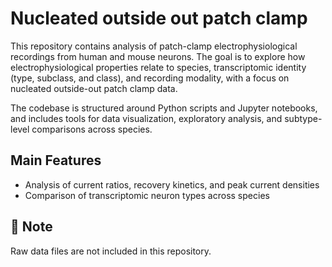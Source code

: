 # Nucleated outside out patch clamp 

This repository contains analysis of patch-clamp electrophysiological recordings from human and mouse neurons. The goal is to explore how electrophysiological properties relate to species, transcriptomic identity (type, subclass, and class), and recording modality, with a focus on nucleated outside-out patch clamp data.

The codebase is structured around Python scripts and Jupyter notebooks, and includes tools for data visualization, exploratory analysis, and subtype-level comparisons across species.

## Main Features
- Analysis of current ratios, recovery kinetics, and peak current densities  
- Comparison of transcriptomic neuron types across species  

## 📁 Note
Raw data files are not included in this repository.
